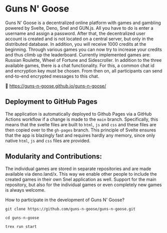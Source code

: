 # Guns N' Goose
Guns N' Goose is a decentralized online platform with games and gambling powered by Svelte, Deno, Snel and GUN.js. All you have to do is enter a username and assign a password. After that, the decentralized user account is created and is not located on a central server, but only in the distributed database. In addition, you will receive 1000 credits at the beginning. Through various games you can now try to increase your credits and thus climb up the leaderboard. Currently implemented games are: Russian Roulette, Wheel of Fortune and Sidescroller. In addition to the three available games, there is a chat functionality. For this, a common chat id and encryption key must be chosen. From then on, all participants can send end-to-end encrypted messages to this chat.

🔴 https://guns-n-goose.github.io/guns-n-goose/

## Deployment to GitHub Pages
The application is automatically deployed to Github Pages via a GitHub Actions workflow if a change is made to the `main` branch. Specifically, this means that the svelte files are built to `html`, `js` and `css` and these files are then copied over to the `gh-pages` branch. This principle of Svelte ensures that the app is blazingly fast and requires hardly any memory, since only native `html`, `js` and `css` files are provided.


## Modularity and Contributions:
The individual games are stored in separate repositories and are made available via deno.land/x. This way we enable other people to include the created games in their own Snel application as well. Support for the main repository, but also for the individual games or even completely new games is always welcome.

How to participate in the development of Guns N' Goose?
```
git clone https://github.com/guns-n-goose/guns-n-goose.git
```
```
cd guns-n-goose
```
```
trex run start
```
